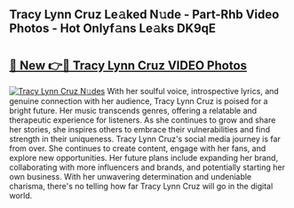 ## Tracy Lynn Cruz Le𝚊ked N𝚞de - Part-Rhb Video Photos - Hot Onlyf𝚊ns Le𝚊ks DK9qE

# <h2><a href="http://ab4743.deff.icu/?id=Tracy+Lynn+Cruz">🔗 New 👉🔴 Tracy Lynn Cruz VIDEO Photos</a></h2>

[![Tracy Lynn Cruz N𝚞des](https://i.imgur.com/rIISA9y.gif)](http://ab4743.deff.icu/?id=Tracy+Lynn+Cruz)
With her soulful voice, introspective lyrics, and genuine connection with her audience, Tracy Lynn Cruz is poised for a bright future. Her music transcends genres, offering a relatable and therapeutic experience for listeners. As she continues to grow and share her stories, she inspires others to embrace their vulnerabilities and find strength in their uniqueness. Tracy Lynn Cruz's social media journey is far from over. She continues to create content, engage with her fans, and explore new opportunities. Her future plans include expanding her brand, collaborating with more influencers and brands, and potentially starting her own business. With her unwavering determination and undeniable charisma, there's no telling how far Tracy Lynn Cruz will go in the digital world.
